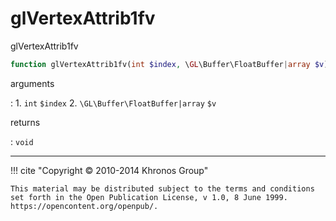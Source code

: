# glVertexAttrib1fv
glVertexAttrib1fv

```php
function glVertexAttrib1fv(int $index, \GL\Buffer\FloatBuffer|array $v) : void
```

arguments

:    1. `int` `$index` 
    2. `\GL\Buffer\FloatBuffer|array` `$v` 

returns

:    `void` 

---
     

!!! cite "Copyright © 2010-2014 Khronos Group"

    This material may be distributed subject to the terms and conditions set forth in the Open Publication License, v 1.0, 8 June 1999. https://opencontent.org/openpub/.